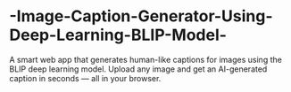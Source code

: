 # -Image-Caption-Generator-Using-Deep-Learning-BLIP-Model-
A smart web app that generates human-like captions for images using the BLIP deep learning model. Upload any image and get an AI-generated caption in seconds — all in your browser.
